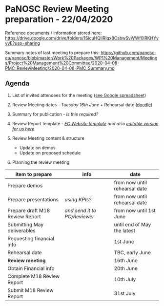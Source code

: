 PaNOSC Review Meeting preparation - 22/04/2020 
========================================================

Reference documents / information stored here: https://drive.google.com/drive/folders/1SicuHQlIRIqx8CsbwSvWWf0lRKHYvvyE?usp=sharing

Summary notes of last meeting to prepare this: https://github.com/panosc-eu/panosc/blob/master/Work%20Packages/WP1%20Management/Meetings/Project%20Management%20Committee/2020-04-08-PMC_ReviewMeeting/2020-04-08-PMC_Summary.md

Agenda
------	

1. List of invited attendees for the meeting ([see Google spreadsheet](https://docs.google.com/spreadsheets/d/1eDqc0xxNJBLl7xgu5iIYDnvbATENcIV7-Wr7vlP5Nf0/edit#gid=0))

2. Review Meeting dates - *Tuesday 16th June* + Rehearsal date ([doodle](https://doodle.com/poll/hsubfh5iuyk45iub))

3. Summary for publication - *is this required?*

4. Review Report template - *[EC Website template](https://ec.europa.eu/research/participants/docs/h2020-funding-guide/grants/grant-management/reports/periodic-reports_en.htm)* *and also [editable version for us here](https://docs.google.com/document/d/1S0Urn-BLYVrPDjUxCEpKYHMlK3jIHEhC/edit?dls=true)*

5. Review Meeting content & structure
   * Update on demos
   * Update on proposed schedule

6. Planning the review meeting

| item to prepare | info | date |
| --------------- | ---- | ---- |
| Prepare demos | | from now until rehearsal date |
| Prepare presentations | *using KPIs?* | from now until rehearsal date | 
| Prepare draft M18 Review Report | *and send it to PO/Reviewer* | from now until 1st June |
| Submitting May deliverables | | until end of May the latest |
| Requesting financial info | | 1st June |
| Rehearsal date | | TBC, early June |
| **Review meeting** | | 16th June |
| Obtain Financial info | | 20th June |
| Complete M18 Review Report | | 10th July |
| Submit M18 Review Report | | 31st July |

